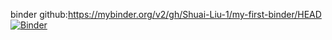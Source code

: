 
binder github:https://mybinder.org/v2/gh/Shuai-Liu-1/my-first-binder/HEAD
[![Binder](https://mybinder.org/badge_logo.svg)](https://mybinder.org/v2/gh/Shuai-Liu-1/my-first-binder/HEAD)
